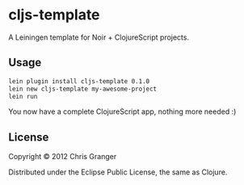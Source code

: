 # cljs-template

A Leiningen template for Noir + ClojureScript projects.

## Usage

```bash
lein plugin install cljs-template 0.1.0
lein new cljs-template my-awesome-project
lein run
```

You now have a complete ClojureScript app, nothing more needed :)

## License

Copyright © 2012 Chris Granger

Distributed under the Eclipse Public License, the same as Clojure.

